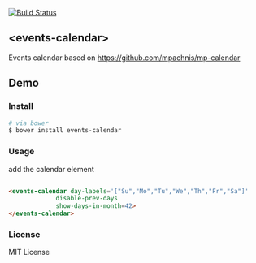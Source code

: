 [![Build Status](https://travis-ci.org/Hispar/events-calendar.svg?branch=master)](https://travis-ci.org/Hispar/events-calendar)
<!-- [![Published on webcomponents.org](https://img.shields.io/badge/webcomponents.org-published-blue.svg)](https://www.webcomponents.org/element/mpachnis/mp-calendar) -->


## &lt;events-calendar&gt;

Events calendar based on https://github.com/mpachnis/mp-calendar

## Demo

<!-- [mp-calendar docs & demo](http://minas.pachnis.com/projects/mp-calendar/bower_components/mp-calendar/) -->


### Install

```bash
# via bower
$ bower install events-calendar
```

### Usage

<!--
```
<custom-element-demo>
    <template>
        <script src="../webcomponentsjs/webcomponents-lite.js"></script>
        <link rel="import" href="events-calendar.html">
        <next-code-block></next-code-block>
    </template>
</custom-element-demo>
```
-->

add the calendar element

```html

<events-calendar day-labels='["Su","Mo","Tu","We","Th","Fr","Sa"]'
             disable-prev-days
             show-days-in-month=42>
</events-calendar>

```

### License

MIT License
